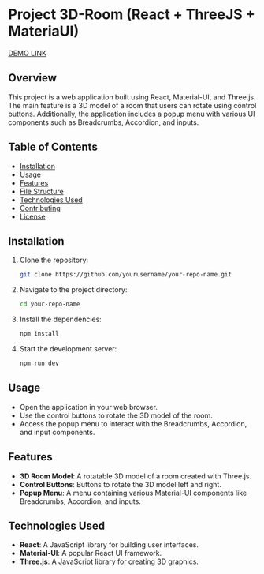 # Project 3D-Room (React + ThreeJS + MateriaUI)

[DEMO LINK](https://react-3droom.vercel.app/)

## Overview

This project is a web application built using React, Material-UI, and Three.js. The main feature is a 3D model of a room that users can rotate using control buttons. Additionally, the application includes a popup menu with various UI components such as Breadcrumbs, Accordion, and inputs.

## Table of Contents

- [Installation](#installation)
- [Usage](#usage)
- [Features](#features)
- [File Structure](#file-structure)
- [Technologies Used](#technologies-used)
- [Contributing](#contributing)
- [License](#license)

## Installation

1. Clone the repository:

    ```bash
    git clone https://github.com/yourusername/your-repo-name.git
    ```

2. Navigate to the project directory:

    ```bash
    cd your-repo-name
    ```

3. Install the dependencies:

    ```bash
    npm install
    ```

4. Start the development server:

    ```bash
    npm run dev
    ```

## Usage

- Open the application in your web browser.
- Use the control buttons to rotate the 3D model of the room.
- Access the popup menu to interact with the Breadcrumbs, Accordion, and input components.

## Features

- **3D Room Model**: A rotatable 3D model of a room created with Three.js.
- **Control Buttons**: Buttons to rotate the 3D model left and right.
- **Popup Menu**: A menu containing various Material-UI components like Breadcrumbs, Accordion, and inputs.

## Technologies Used

- **React**: A JavaScript library for building user interfaces.
- **Material-UI**: A popular React UI framework.
- **Three.js**: A JavaScript library for creating 3D graphics.

